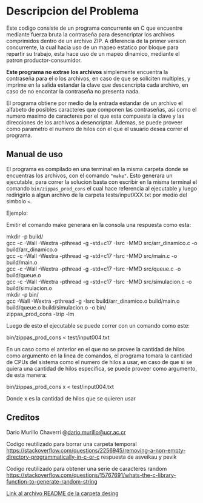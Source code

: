 # Descripcion del Problema

Este codigo consiste de un programa concurrente en C que encuentre mediante fuerza bruta la contraseña para desencriptar los archivos comprimidos dentro de un archivo ZIP. A diferencia de la primer version concurrente, la cual hacia uso de un mapeo estatico por bloque para repartir su trabajo, esta hace uso de un mapeo dinamico, mediante el patron productor-consumidor.

 **Este programa no extrae los archivos** simplemente encuentra la contraseña para el o los archivos, en caso de que se soliciten multiples, y imprime en la salida estandar la clave que descencripta cada archivo, en caso de no encontar la contraseña no presenta nada. 
 
El programa obtiene por medio de la entrada estandar de un archivo el alfabeto de posibles caracteres que componen 
las contraseñas, asi como el numero maximo de caracteres por el que esta compuesta la clave y las direcciones de los archivos a 
desencriptar. Ademas, se puede proveer como parametro el numero de hilos con el que el usuario desea correr el programa.

## Manual de uso 

El programa es compilado en una terminal  en la misma carpeta donde se encuentras los archivos, con el comando `"make"`. Esto generara un ejecutable, para correr la solucion basta con escribir
en la misma terminal el comando `bin/zippas_prod_cons` el cual hace referencia al ejecutable y luego redirigirlo a algun
archivo de la carpeta tests/inputXXX.txt por medio del simbolo `<`. 


Ejemplo: <br>

Emitir el comando make generara en la consola una respuesta como esta: <br>

mkdir -p build/ <br>
gcc -c -Wall -Wextra -pthread -g -std=c17 -Isrc -MMD src/arr_dinamico.c -o build/arr_dinamico.o  <br>
gcc -c -Wall -Wextra -pthread -g -std=c17 -Isrc -MMD src/main.c -o build/main.o  <br>
gcc -c -Wall -Wextra -pthread -g -std=c17 -Isrc -MMD src/queue.c -o build/queue.o  <br>
gcc -c -Wall -Wextra -pthread -g -std=c17 -Isrc -MMD src/simulacion.c -o build/simulacion.o  <br>
mkdir -p bin/  <br>
gcc -Wall -Wextra -pthread -g -Isrc build/arr_dinamico.o build/main.o build/queue.o build/simulacion.o -o bin/  <br> zippas_prod_cons -lzip -lm  <br>

        
Luego de esto el ejecutable se puede correr con un comando como este: <br>

bin/zippas_prod_cons < test/input004.txt

En un caso como el anterior en el que no se provee la cantidad de hilos como argumento en la linea de comandos, el programa tomara la cantidad de CPUs del sistema
como el numero de hilos a usar, en caso de que si se quiera una cantidad de hilos especifica, se puede proveer como argumento, de esta manera: <br>

bin/zippas_prod_cons x < test/input004.txt

Donde x es la cantidad de hilos que se quieren usar

## Creditos

Dario Murillo Chaverri @dario.murillo@ucr.ac.cr

Codigo reutilizado  para borrar una carpeta temporal https://stackoverflow.com/questions/2256945/removing-a-non-empty-directory-programmatically-in-c-or-c  respuesta de asveikau y pevik

Codigo reutilizado para obtener una serie de caracteres random https://stackoverflow.com/questions/15767691/whats-the-c-library-function-to-generate-random-string

[Link al archivo README de la carpeta desing](desing/README.md)



